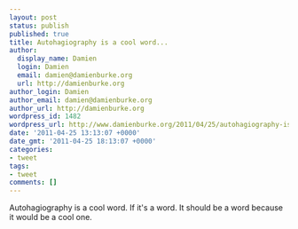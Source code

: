 ```yaml
---
layout: post
status: publish
published: true
title: Autohagiography is a cool word...
author:
  display_name: Damien
  login: Damien
  email: damien@damienburke.org
  url: http://damienburke.org
author_login: Damien
author_email: damien@damienburke.org
author_url: http://damienburke.org
wordpress_id: 1482
wordpress_url: http://www.damienburke.org/2011/04/25/autohagiography-is-a-cool-word/
date: '2011-04-25 13:13:07 +0000'
date_gmt: '2011-04-25 18:13:07 +0000'
categories:
- tweet
tags:
- tweet
comments: []
---
```

<p>Autohagiography is a cool word. If it's a word. It should be a word because it would be a cool one.</p>
